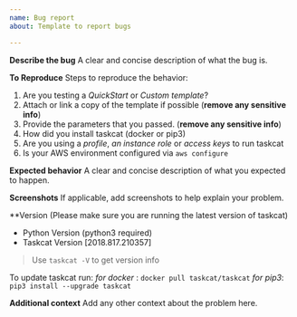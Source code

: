 ```yaml
---
name: Bug report
about: Template to report bugs

---
```


**Describe the bug**
A clear and concise description of what the bug is.

**To Reproduce**
Steps to reproduce the behavior:
1.  Are you testing a *QuickStart* or *Custom template*?
2. Attach or link a copy of the template if possible (**remove any sensitive info**)
3. Provide the parameters that you passed. (**remove any sensitive info**) 
4. How did you install taskcat (docker or pip3)
5. Are you using a *profile*, *an instance role* or  *access keys* to run taskcat
6. Is your AWS environment configured via `aws configure` 

**Expected behavior**
A clear and concise description of what you expected to happen.

**Screenshots**
If applicable, add screenshots to help explain your problem.

**Version (Please make sure you are running the latest version of taskcat)
 - Python Version (python3 required)
 - Taskcat Version [2018.817.210357] 

> Use `taskcat -V` to get version info

To update taskcat run: 
 *for docker* : `docker pull taskcat/taskcat`
 *for pip3*: `pip3 install --upgrade taskcat`

**Additional context**
Add any other context about the problem here.
